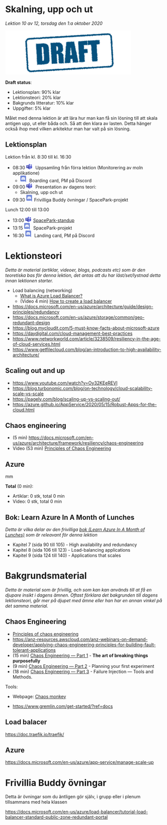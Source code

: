 # Skalning, upp och ut

*Lektion 10 av 12, torsdag den 1:a oktober 2020*

![Draft](/assets/images/draft.png)

**Draft status**:

* Lektionsplan: 90% klar
* Lektionsteori: 20% klar
* Bakgrunds litteratur: 10% klar
* Uppgifter: 5% klar

Målet med denna lektion är att lära hur man kan få sin lösning till att skala antigen upp, ut eller båda och. Så att den klara av lasten. Detta hänger också ihop med vilken arkitektur man har valt på sin lösning.

## Lektionsplan
Lektion från kl. 8:30 till kl. 16:30

* 08:30 <img style="margin-right:0.5em;" src="assets/images/teams18.png"  alt="Teams"/> Uppsamling från förra lektion (Monitorering av moln applikatione)
  * <img style="margin-right:0.5em;" src="assets/images/discord18.png" alt="Discord"/> Boarding card, PM på Discord
* 09:00 <img style="margin-right:0.5em;" src="assets/images/teams18.png"  alt="Teams"/> Presentation av dagens teori: 
  * Skalning, upp och ut
* 09:30 <img style="margin-right:0.5em;" src="assets/images/discord18.png" alt="Discord"/>Frivilliga Buddy övningar / SpacePark-projekt

Lunch 12:00 till 13:00

* 13:00 <img style="margin-right:0.5em;" src="assets/images/teams18.png" alt="Teams"/>[SpacePark-standup](project_standup.md)
* 13:15 <img style="margin-right:0.5em;" src="assets/images/discord18.png" alt="Discord"/> SpacePark-projekt
* 16:30 <img style="margin-right:0.5em;" src="assets/images/discord18.png" alt="Discord"/> Landing card, PM på Discord

# Lektionsteori
*Detta är material (artiklar, videoer, blogs, podcasts etc) som är den teoretiska bas för denna lektion, det antas att du har läst/set/lystnad detta innan lektionen starter.*

* Load balancing (networking)
  * [What is Azure Load Balancer?](https://docs.microsoft.com/en-us/azure/load-balancer/load-balancer-overview)
  * (Video 4 min) [How to create a load balancer](https://www.youtube.com/watch?v=-VMPzVoo5Nk)
* https://docs.microsoft.com/en-us/azure/architecture/guide/design-principles/redundancy
* https://docs.microsoft.com/en-us/azure/storage/common/geo-redundant-design
* https://blog.mycloudit.com/5-must-know-facts-about-microsoft-azure
* https://daydigital.com/cloud-management-best-practices
* https://www.networkworld.com/article/3238509/resiliency-in-the-age-of-cloud-services.html
* https://www.getfilecloud.com/blog/an-introduction-to-high-availability-architecture/

## Scaling out and up

* https://www.youtube.com/watch?v=Oy32KEeREVI
* https://blog.turbonomic.com/blog/on-technology/cloud-scalability-scale-vs-scale
* https://pagely.com/blog/scaling-up-vs-scaling-out/
* https://azure.github.io/AppService/2020/05/15/Robust-Apps-for-the-cloud.html

## Chaos engineering

* (5 min) https://docs.microsoft.com/en-us/azure/architecture/framework/resiliency/chaos-engineering
* Video (53 min) [Principles of Chaos Engineering](https://www.youtube.com/watch?v=6ilMZqKdMMU)

## Azure

mm

**Total** (0 min):

- Artiklar: 0 stk, total 0 min
- Video: 0 stk, total 0 min

## Bok: Learn Azure In A Month of Lunches

*Detta är vilka delar av den frivilliga [bok (Learn Azure In A Month of Lunches)](info_learningmaterial.md) som är releavant för denna lektion*

* Kapitel 7 (sida 90 till 105) - High availability and redundancy
* Kapitel 8 (sida 106 till 123) - Load-balancing applications
* Kapitel 9 (sida 124 till 140) - Applications that scales

# Bakgrundsmaterial

*Detta är material som är frivillig, och som kan kan används till at få en djupare insikt i dagens ämnen. Oftast förklara det bakgrunden till dagens lektionsteori, går mer på djupet med ämne eller han har en annan vinkel på det samma material.*

## Chaos Engineering

* [Principles of chaos engineering](https://principlesofchaos.org/)
* https://anz-resources.awscloud.com/anz-webinars-on-demand-developer/applying-chaos-engineering-principles-for-building-fault-tolerant-applications
* (15 min) [Chaos Engineering — Part 1](https://medium.com/@adhorn/chaos-engineering-ab0cc9fbd12a) - **The art of breaking things purposefully**
* (9 min) [Chaos Engineering — Part 2](https://medium.com/@adhorn/chaos-engineering-part-2-b9c78a9f3dde) - Planning your first experiment
* (18 min) [Chaos Engineering — Part 3](https://medium.com/@adhorn/chaos-engineering-part-3-61579e41edd8) - Failure Injection — Tools and Methods.

Tools:

* Webpage: [Chaos monkey](https://netflix.github.io/chaosmonkey/)

* https://www.gremlin.com/get-started/?ref=docs

## Load balacer

https://doc.traefik.io/traefik/

## Azure 

https://docs.microsoft.com/en-us/azure/app-service/manage-scale-up

# Frivillia Buddy övningar

Detta är övningar som du äntligen gör själv, i grupp eller i plenum tillsammans med hela klassen

https://docs.microsoft.com/en-us/azure/load-balancer/tutorial-load-balancer-standard-public-zone-redundant-portal